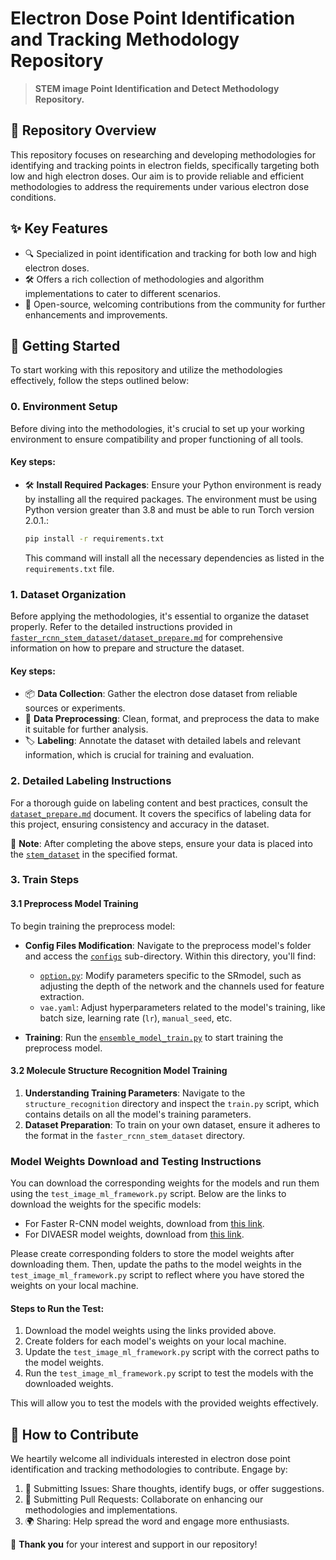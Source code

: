# Electron Dose Point Identification and Tracking Methodology Repository

> **STEM image Point Identification and Detect Methodology Repository.**

## 📌 Repository Overview

This repository focuses on researching and developing methodologies for identifying and tracking points in electron fields, specifically targeting both low and high electron doses. Our aim is to provide reliable and efficient methodologies to address the requirements under various electron dose conditions.

## ✨ Key Features

- 🔍 Specialized in point identification and tracking for both low and high electron doses.
- 🛠 Offers a rich collection of methodologies and algorithm implementations to cater to different scenarios.
- 🤝 Open-source, welcoming contributions from the community for further enhancements and improvements.

## 🚀 Getting Started

To start working with this repository and utilize the methodologies effectively, follow the steps outlined below:

### 0. Environment Setup

Before diving into the methodologies, it's crucial to set up your working environment to ensure compatibility and proper functioning of all tools.

#### Key steps:

- 🛠 **Install Required Packages**: Ensure your Python environment is ready by installing all the required packages. The environment must be using Python version greater than 3.8 and must be able to run Torch version 2.0.1.:
  ```bash
  pip install -r requirements.txt
  ```
  This command will install all the necessary dependencies as listed in the `requirements.txt` file.

### 1. Dataset Organization

Before applying the methodologies, it's essential to organize the dataset properly. Refer to the detailed instructions provided in [`faster_rcnn_stem_dataset/dataset_prepare.md`](./faster_rcnn_stem_dataset/dataset_prepare.md) for comprehensive information on how to prepare and structure the dataset.

#### Key steps:

- 📦 **Data Collection**: Gather the electron dose dataset from reliable sources or experiments.
- 🧹 **Data Preprocessing**: Clean, format, and preprocess the data to make it suitable for further analysis.
- 🏷 **Labeling**: Annotate the dataset with detailed labels and relevant information, which is crucial for training and evaluation.

### 2. Detailed Labeling Instructions

For a thorough guide on labeling content and best practices, consult the [`dataset_prepare.md`](./faster_rcnn_stem_dataset/dataset_prepare.md) document. It covers the specifics of labeling data for this project, ensuring consistency and accuracy in the dataset.

📝 **Note**: After completing the above steps, ensure your data is placed into the [`stem_dataset`](./stem_dataset/) in the specified format.

### 3. Train Steps

#### 3.1 Preprocess Model Training 

To begin training the preprocess model:

- **Config Files Modification**: Navigate to the preprocess model's folder and access the [`configs`](./preprocess_model/configs) sub-directory. Within this directory, you'll find:

  - [`option.py`](./preprocess_model/configs/option.py): Modify parameters specific to the SRmodel, such as adjusting the depth of the network and the channels used for feature extraction.
  - `vae.yaml`: Adjust hyperparameters related to the model's training, like batch size, learning rate (`lr`), `manual_seed`, etc.

- **Training**: Run the [`ensemble_model_train.py`](./ensemble_model_train.py) to start training the preprocess model.

#### 3.2 Molecule Structure Recognition Model Training

1. **Understanding Training Parameters**: Navigate to the `structure_recognition` directory and inspect the `train.py` script, which contains details on all the model's training parameters.
2. **Dataset Preparation**: To train on your own dataset, ensure it adheres to the format in the `faster_rcnn_stem_dataset` directory.

### Model Weights Download and Testing Instructions

You can download the corresponding weights for the models and run them using the `test_image_ml_framework.py` script. Below are the links to download the weights for the specific models:

- For Faster R-CNN model weights, download from [this link](https://drive.google.com/drive/folders/1P60SL8MKod3kxL4OmkqVlzCfrLXydZgl?usp=sharing).
- For DIVAESR model weights, download from [this link](https://drive.google.com/drive/folders/1TG5OyvcmJ9sTD_H7OAC8U3ue36ZF8V2u?usp=sharing).

Please create corresponding folders to store the model weights after downloading them. Then, update the paths to the model weights in the `test_image_ml_framework.py` script to reflect where you have stored the weights on your local machine.

#### Steps to Run the Test:

1. Download the model weights using the links provided above.
2. Create folders for each model's weights on your local machine.
3. Update the `test_image_ml_framework.py` script with the correct paths to the model weights.
4. Run the `test_image_ml_framework.py` script to test the models with the downloaded weights.

This will allow you to test the models with the provided weights effectively.

## 🤲 How to Contribute

We heartily welcome all individuals interested in electron dose point identification and tracking methodologies to contribute. Engage by:

1. 🐞 Submitting Issues: Share thoughts, identify bugs, or offer suggestions.
2. 🔄 Submitting Pull Requests: Collaborate on enhancing our methodologies and implementations.
3. 🌍 Sharing: Help spread the word and engage more enthusiasts.

🙏 **Thank you** for your interest and support in our repository!
